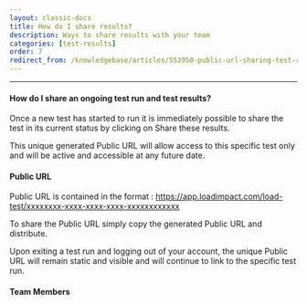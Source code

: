 ```yaml
---
layout: classic-docs
title: How do I share results?
description: Ways to share results with your team
categories: [test-results]
order: 7
redirect_from: /knowledgebase/articles/553950-public-url-sharing-test-results
---
```


***

#### How do I share an ongoing test run and test results?

Once a new test has started to run it is immediately possible to share the test in its current status by clicking on Share these results.


This unique generated Public URL will allow access to this specific test only and will be active and accessible at any future date.

#### Public URL

Public URL is contained in the format :
https://app.loadimpact.com/load-test/xxxxxxxx-xxxx-xxxx-xxxx-xxxxxxxxxxxx

To share the Public URL simply copy the generated Public URL and distribute.


Upon exiting a test run and logging out of your account, the unique Public URL will remain static and visible and will continue to link to the specific test run.


#### Team Members
